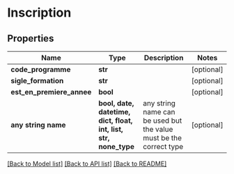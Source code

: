 # Inscription


## Properties
Name | Type | Description | Notes
------------ | ------------- | ------------- | -------------
**code_programme** | **str** |  | [optional] 
**sigle_formation** | **str** |  | [optional] 
**est_en_premiere_annee** | **bool** |  | [optional] 
**any string name** | **bool, date, datetime, dict, float, int, list, str, none_type** | any string name can be used but the value must be the correct type | [optional]

[[Back to Model list]](../README.md#documentation-for-models) [[Back to API list]](../README.md#documentation-for-api-endpoints) [[Back to README]](../README.md)


